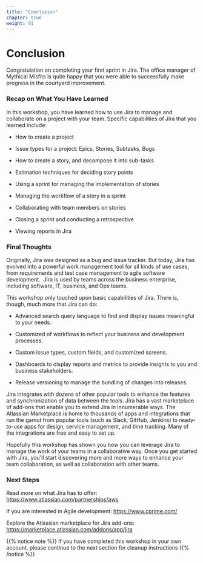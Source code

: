 ```yaml
---
title: "Conclusion"
chapter: true
weight: 91
---
```


# Conclusion

Congratulation on completing your first sprint in Jira.  The office manager of Mythical Misfits is quite happy that you were able to successfully make progress in the courtyard improvement.

### Recap on What You Have Learned

In this workshop, you have learned how to use Jira to manage and collaborate on a project with your team.  Specific capabilities of Jira that you learned include:

- How to create a project  

- Issue types for a project: Epics, Stories, Subtasks, Bugs  

- How to create a story, and decompose it into sub-tasks  

- Estimation techniques for deciding story points  

- Using a sprint for managing the implementation of stories  

- Managing the workflow of a story in a sprint  

- Collaborating with team members on stories  

- Closing a sprint and conducting a retrospective  

- Viewing reports in Jira

### Final Thoughts

Originally, Jira was designed as a bug and issue tracker. But today, Jira has evolved into a powerful work management tool for all kinds of use cases, from requirements and test case management to agile software development.   Jira is used by teams across the business enterprise, including software, IT, business, and Ops teams.

This workshop only touched upon basic capabilities of Jira.  There is, though, much more that Jira can do:  

- Advanced search query language to find and display issues meaningful to your needs.  

- Customized of workflows to reflect your business and development processes.  

- Custom issue types, custom fields, and customized screens.  

- Dashboards to display reports and metrics to provide insights to you and business stakeholders.  

- Release versioning to manage the bundling of changes into releases.  

Jira integrates with dozens of other popular tools to enhance the features and synchronization of data between the tools.  Jira has a vast marketplace of add-ons that enable you to extend Jira in innumerable ways.  The Atlassian Marketplace is home to thousands of apps and integrations that run the gamut from popular tools (such as Slack, GitHub, Jenkins) to ready-to-use apps for design, service management, and time tracking.  Many of the integrations are free and easy to set up.

Hopefully this workshop has shown you how you can leverage Jira to manage the work of your teams in a collaborative way.   Once you get started with Jira, you’ll start discovering more and more ways to enhance your team collaboration, as well as collaboration with other teams.

### Next Steps

Read more on what Jira has to offer: https://www.atlassian.com/partnerships/aws

If you are interested in Agile development:  https://www.cprime.com/

Explore the Atlassian marketplace for Jira add-ons:  https://marketplace.atlassian.com/addons/app/jira

{{% notice note %}}
If you have completed this workshop in your own account, please continue to the next section for cleanup instructions
{{% /notice %}}
